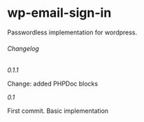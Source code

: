 # wp-email-sign-in

Passwordless implementation for wordpress.

###### Changelog ######

  *0.1.1*

  Change: added PHPDoc blocks

  *0.1*

  First commit. Basic implementation